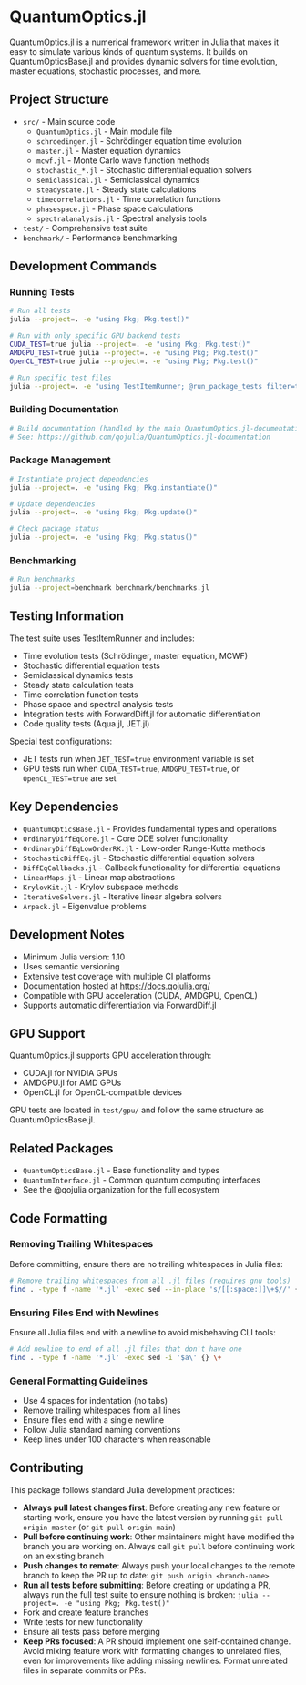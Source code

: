 # QuantumOptics.jl

QuantumOptics.jl is a numerical framework written in Julia that makes it easy to simulate various kinds of quantum systems. It builds on QuantumOpticsBase.jl and provides dynamic solvers for time evolution, master equations, stochastic processes, and more.

## Project Structure

- `src/` - Main source code
  - `QuantumOptics.jl` - Main module file
  - `schroedinger.jl` - Schrödinger equation time evolution
  - `master.jl` - Master equation dynamics
  - `mcwf.jl` - Monte Carlo wave function methods
  - `stochastic_*.jl` - Stochastic differential equation solvers
  - `semiclassical.jl` - Semiclassical dynamics
  - `steadystate.jl` - Steady state calculations
  - `timecorrelations.jl` - Time correlation functions
  - `phasespace.jl` - Phase space calculations
  - `spectralanalysis.jl` - Spectral analysis tools
- `test/` - Comprehensive test suite
- `benchmark/` - Performance benchmarking

## Development Commands

### Running Tests
```bash
# Run all tests
julia --project=. -e "using Pkg; Pkg.test()"

# Run with only specific GPU backend tests
CUDA_TEST=true julia --project=. -e "using Pkg; Pkg.test()"
AMDGPU_TEST=true julia --project=. -e "using Pkg; Pkg.test()"
OpenCL_TEST=true julia --project=. -e "using Pkg; Pkg.test()"

# Run specific test files
julia --project=. -e "using TestItemRunner; @run_package_tests filter=ti->contains(string(ti.name), \"schroedinger\")"
```

### Building Documentation
```bash
# Build documentation (handled by the main QuantumOptics.jl-documentation repository)
# See: https://github.com/qojulia/QuantumOptics.jl-documentation
```

### Package Management
```bash
# Instantiate project dependencies
julia --project=. -e "using Pkg; Pkg.instantiate()"

# Update dependencies
julia --project=. -e "using Pkg; Pkg.update()"

# Check package status
julia --project=. -e "using Pkg; Pkg.status()"
```

### Benchmarking
```bash
# Run benchmarks
julia --project=benchmark benchmark/benchmarks.jl
```

## Testing Information

The test suite uses TestItemRunner and includes:

- Time evolution tests (Schrödinger, master equation, MCWF)
- Stochastic differential equation tests
- Semiclassical dynamics tests
- Steady state calculation tests
- Time correlation function tests
- Phase space and spectral analysis tests
- Integration tests with ForwardDiff.jl for automatic differentiation
- Code quality tests (Aqua.jl, JET.jl)

Special test configurations:
- JET tests run when `JET_TEST=true` environment variable is set
- GPU tests run when `CUDA_TEST=true`, `AMDGPU_TEST=true`, or `OpenCL_TEST=true` are set

## Key Dependencies

- `QuantumOpticsBase.jl` - Provides fundamental types and operations
- `OrdinaryDiffEqCore.jl` - Core ODE solver functionality
- `OrdinaryDiffEqLowOrderRK.jl` - Low-order Runge-Kutta methods
- `StochasticDiffEq.jl` - Stochastic differential equation solvers
- `DiffEqCallbacks.jl` - Callback functionality for differential equations
- `LinearMaps.jl` - Linear map abstractions
- `KrylovKit.jl` - Krylov subspace methods
- `IterativeSolvers.jl` - Iterative linear algebra solvers
- `Arpack.jl` - Eigenvalue problems

## Development Notes

- Minimum Julia version: 1.10
- Uses semantic versioning
- Extensive test coverage with multiple CI platforms
- Documentation hosted at https://docs.qojulia.org/
- Compatible with GPU acceleration (CUDA, AMDGPU, OpenCL)
- Supports automatic differentiation via ForwardDiff.jl

## GPU Support

QuantumOptics.jl supports GPU acceleration through:
- CUDA.jl for NVIDIA GPUs
- AMDGPU.jl for AMD GPUs  
- OpenCL.jl for OpenCL-compatible devices

GPU tests are located in `test/gpu/` and follow the same structure as QuantumOpticsBase.jl.

## Related Packages

- `QuantumOpticsBase.jl` - Base functionality and types
- `QuantumInterface.jl` - Common quantum computing interfaces
- See the @qojulia organization for the full ecosystem

## Code Formatting

### Removing Trailing Whitespaces
Before committing, ensure there are no trailing whitespaces in Julia files:

```bash
# Remove trailing whitespaces from all .jl files (requires gnu tools)
find . -type f -name '*.jl' -exec sed --in-place 's/[[:space:]]\+$//' {} \+
```

### Ensuring Files End with Newlines
Ensure all Julia files end with a newline to avoid misbehaving CLI tools:

```bash
# Add newline to end of all .jl files that don't have one
find . -type f -name '*.jl' -exec sed -i '$a\' {} \+
```

### General Formatting Guidelines
- Use 4 spaces for indentation (no tabs)
- Remove trailing whitespaces from all lines
- Ensure files end with a single newline
- Follow Julia standard naming conventions
- Keep lines under 100 characters when reasonable

## Contributing

This package follows standard Julia development practices:
- **Always pull latest changes first**: Before creating any new feature or starting work, ensure you have the latest version by running `git pull origin master` (or `git pull origin main`)
- **Pull before continuing work**: Other maintainers might have modified the branch you are working on. Always call `git pull` before continuing work on an existing branch
- **Push changes to remote**: Always push your local changes to the remote branch to keep the PR up to date: `git push origin <branch-name>`
- **Run all tests before submitting**: Before creating or updating a PR, always run the full test suite to ensure nothing is broken: `julia --project=. -e "using Pkg; Pkg.test()"`
- Fork and create feature branches
- Write tests for new functionality
- Ensure all tests pass before merging
- **Keep PRs focused**: A PR should implement one self-contained change. Avoid mixing feature work with formatting changes to unrelated files, even for improvements like adding missing newlines. Format unrelated files in separate commits or PRs.